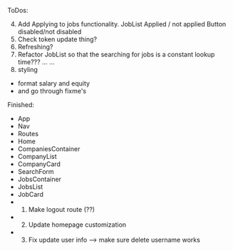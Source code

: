ToDos:





4) Add Applying to jobs functionality.
    JobList Applied / not applied
    Button disabled/not disabled
5) Check token update thing?
6) Refreshing?
7) Refactor JobList so that the searching for jobs is a constant lookup time???
...
...
10) styling
- format salary and equity
- and go through fixme's

Finished: 
- App
- Nav
- Routes
- Home
- CompaniesContainer
- CompanyList
- CompanyCard
- SearchForm
- JobsContainer
- JobsList
- JobCard
- 1) Make logout route (??)
- 2) Update homepage customization
- 3) Fix update user info --> make sure delete username works